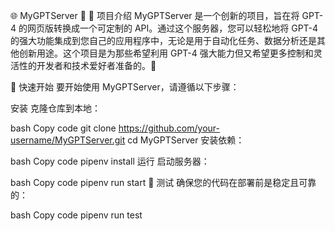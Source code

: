 🌐 MyGPTServer 🤖
📝 项目介绍
MyGPTServer 是一个创新的项目，旨在将 GPT-4 的网页版转换成一个可定制的 API。通过这个服务器，您可以轻松地将 GPT-4 的强大功能集成到您自己的应用程序中，无论是用于自动化任务、数据分析还是其他创新用途。这个项目是为那些希望利用 GPT-4 强大能力但又希望更多控制和灵活性的开发者和技术爱好者准备的。🚀

🚀 快速开始
要开始使用 MyGPTServer，请遵循以下步骤：

安装
克隆仓库到本地：

bash
Copy code
git clone https://github.com/your-username/MyGPTServer.git
cd MyGPTServer
安装依赖：

bash
Copy code
pipenv install
运行
启动服务器：

bash
Copy code
pipenv run start
🔧 测试
确保您的代码在部署前是稳定且可靠的：

bash
Copy code
pipenv run test
